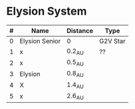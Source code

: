 # Elysion System

| # | Name | Distance | Type |
| --- | --- | --- | --- |
| 0 | Elysion Senior  | 0 | G2V Star |
| 1 | x | 0.2<sub>AU</sub> | ?? |  0.3*0+0.2
| 2 | x | 0.5<sub>AU</sub>  |   |   | 0.3*1+0.2
| 3 | Elysion | 0.8<sub>AU</sub>  |   |   | 0.3*2
| 4 | X | 1.4<sub>AU</sub>  |   |   |0.3*4 + 02
| 5 | x | 2.6<sub>AU</sub>  |   |   |0.3*8 + 02
